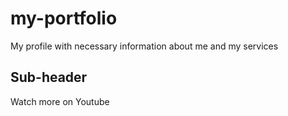 # my-portfolio
My profile with necessary information about me and my services

## Sub-header

Watch more on Youtube
